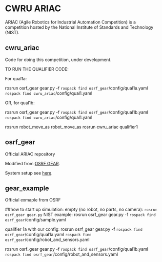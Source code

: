 # CWRU ARIAC

ARIAC (Agile Robotics for Industrial Automation Competition) is a competition hosted by the National Institute of Standards and Technology (NIST).

## cwru_ariac

Code for doing this competition, under development.

TO RUN THE QUALIFIER CODE:

For qual1a:

rosrun osrf_gear gear.py -f `rospack find osrf_gear`/config/qual1a.yaml `rospack find cwru_ariac`/config/qual1.yaml

OR, for qual1b:

rosrun osrf_gear gear.py -f `rospack find osrf_gear`/config/qual1b.yaml `rospack find cwru_ariac`/config/qual1.yaml

rosrun robot_move_as robot_move_as 
rosrun cwru_ariac qualifier1

## osrf_gear

Official ARIAC repository

Modified from [OSRF GEAR](https://bitbucket.org/osrf/ariac/overview).

System setup see [here](https://github.com/cwru-robotics/cwru_scripts/blob/master/ariac/ariac.sh).

## gear_example

Official exmaple from OSRF

##how to start up simulation:
empty (no robot, no parts, no camera):
`rosrun osrf_gear gear.py`
NIST example:
rosrun osrf_gear gear.py -f `rospack find osrf_gear`/config/sample.yaml

qualifier 1a with our config:
rosrun osrf_gear gear.py -f `rospack find osrf_gear`/config/qual1a.yaml `rospack find osrf_gear`/config/robot_and_sensors.yaml

rosrun osrf_gear gear.py -f `rospack find osrf_gear`/config/qual1b.yaml `rospack find osrf_gear`/config/robot_and_sensors.yaml

